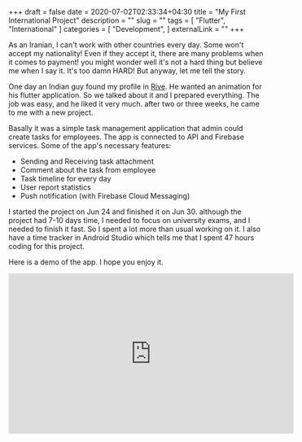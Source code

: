 +++
draft = false
date = 2020-07-02T02:33:34+04:30
title = "My First International Project"
description = ""
slug = "" 
tags = [
    "Flutter",
    "International"
]
categories = [
    "Development",
]
externalLink = ""
+++

As an Iranian, I can't work with other countries every day. Some won't accept my nationality! 
Even if they accept it, there are many problems when it comes to payment!
you might wonder well it's not a hard thing but believe me when I say it.
It's too damn HARD! But anyway, let me tell the story.

One day an Indian guy found my profile in [Rive](https://rive.app/a/SamadiPour/).
He wanted an animation for his flutter application. So we talked about it and I prepared everything. 
The job was easy, and he liked it very much. after two or three weeks, he came to me with a new project.

Basally it was a simple task management application that admin could create tasks for employees.
The app is connected to API and Firebase services. Some of the app's necessary features:

- Sending and Receiving task attachment
- Comment about the task from employee
- Task timeline for every day
- User report statistics
- Push notification (with Firebase Cloud Messaging)

I started the project on Jun 24 and finished it on Jun 30. although the project had 7-10 days time, I needed to focus on
university exams, and I needed to finish it fast. So I spent a lot more than usual working on it. I also have
a time tracker in Android Studio which tells me that I spent 47 hours coding for this project.

Here is a demo of the app. I hope you enjoy it.

<iframe width="560" height="315" src="https://www.youtube.com/embed/ZWbLiekctSQ" frameborder="0" allow="accelerometer; autoplay; encrypted-media; gyroscope; picture-in-picture" allowfullscreen></iframe>